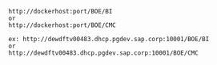 	http://dockerhost:port/BOE/BI
	or
	http://dockerhost:port/BOE/CMC

	ex:	http://dewdftv00483.dhcp.pgdev.sap.corp:10001/BOE/BI
	or
	http://dewdftv00483.dhcp.pgdev.sap.corp:10001/BOE/CMC
